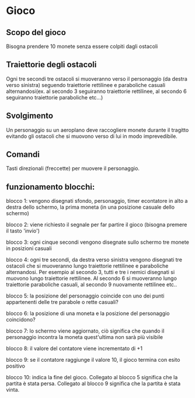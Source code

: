 ﻿# Gioco

## Scopo del gioco

Bisogna prendere 10 monete senza essere colpiti dagli ostacoli

## Traiettorie degli ostacoli

Ogni tre secondi tre ostacoli si muoveranno verso il personaggio (da destra verso sinistra) seguendo traiettorie rettilinee e paraboliche casuali alternandosi(ex. al secondo 3 seguiranno traiettorie rettilinee, al secondo 6 seguiranno traiettorie paraboliche etc...)

## Svolgimento

Un personaggio su un aeroplano deve raccogliere monete durante il tragitto evitando gli ostacoli che si muovono verso di lui in modo imprevedibile.

## Comandi

Tasti direzionali (freccette) per muovere il personaggio.

## funzionamento blocchi: 
blocco 1: vengono disegnati sfondo, personaggio, timer econtatore in alto a destra dello schermo, la prima moneta (in una posizione casuale dello schermo)

blocco 2: viene richiesto il segnale per far partire il gioco (bisogna premere il tasto 'invio')

blocco 3: ogni cinque secondi vengono disegnate sullo schermo tre monete in posizioni casuali

blocco 4: ogni tre secondi, da destra verso sinistra vengono disegnati tre ostacoli che si muoveranno lungo traiettorie rettilinee e paraboliche alternandosi. 
Per esempio al secondo 3, tutti e tre i nemici disegnati si muovono lungo traiettorie rettilinee.
Al secondo 6 si muoveranno lungo traiettorie paraboliche casuali, al secondo 9 nuovamente rettilinee etc..

blocco 5: la posizione del personaggio coincide con uno dei punti appartenenti delle tre parabole o rette casuali? 

blocco 6: la posizione di una moneta e la posizione del personaggio coincidono?

blocco 7: lo schermo viene aggiornato, ciò significa che quando il personaggio incontra la moneta quest'ultima non sarà più visibile

blocco 8: il valore del contatore viene incrementato di +1

blocco 9: se il contatore raggiunge il valore 10, il gioco termina con esito positivo

blocco 10: indica la fine del gioco. 
Collegato al blocco 5 significa che la partita è stata persa.
Collegato al blocco 9 significa che la partita è stata vinta.
